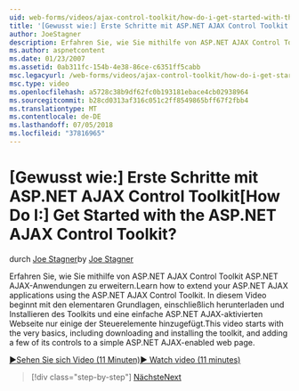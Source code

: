 ```yaml
---
uid: web-forms/videos/ajax-control-toolkit/how-do-i-get-started-with-the-aspnet-ajax-control-toolkit
title: '[Gewusst wie:] Erste Schritte mit ASP.NET AJAX Control Toolkit | Microsoft-Dokumentation'
author: JoeStagner
description: Erfahren Sie, wie Sie mithilfe von ASP.NET AJAX Control Toolkit ASP.NET AJAX-Anwendungen zu erweitern. Dieses Video wird mit den elementaren Grundlagen, einschließlich des Downloads und...
ms.author: aspnetcontent
ms.date: 01/23/2007
ms.assetid: 0ab311fc-154b-4e38-86ce-c6351ff5cabb
msc.legacyurl: /web-forms/videos/ajax-control-toolkit/how-do-i-get-started-with-the-aspnet-ajax-control-toolkit
msc.type: video
ms.openlocfilehash: a5728c38b9df62fc0b193181ebace4cb02938964
ms.sourcegitcommit: b28cd0313af316c051c2ff8549865bff67f2fbb4
ms.translationtype: MT
ms.contentlocale: de-DE
ms.lasthandoff: 07/05/2018
ms.locfileid: "37816965"
---
```

<a name="how-do-i-get-started-with-the-aspnet-ajax-control-toolkit"></a><span data-ttu-id="49c9a-105">[Gewusst wie:] Erste Schritte mit ASP.NET AJAX Control Toolkit</span><span class="sxs-lookup"><span data-stu-id="49c9a-105">[How Do I:] Get Started with the ASP.NET AJAX Control Toolkit?</span></span>
====================
<span data-ttu-id="49c9a-106">durch [Joe Stagner](https://github.com/JoeStagner)</span><span class="sxs-lookup"><span data-stu-id="49c9a-106">by [Joe Stagner](https://github.com/JoeStagner)</span></span>

<span data-ttu-id="49c9a-107">Erfahren Sie, wie Sie mithilfe von ASP.NET AJAX Control Toolkit ASP.NET AJAX-Anwendungen zu erweitern.</span><span class="sxs-lookup"><span data-stu-id="49c9a-107">Learn how to extend your ASP.NET AJAX applications using the ASP.NET AJAX Control Toolkit.</span></span> <span data-ttu-id="49c9a-108">In diesem Video beginnt mit den elementaren Grundlagen, einschließlich herunterladen und Installieren des Toolkits und eine einfache ASP.NET AJAX-aktivierten Webseite nur einige der Steuerelemente hinzugefügt.</span><span class="sxs-lookup"><span data-stu-id="49c9a-108">This video starts with the very basics, including downloading and installing the toolkit, and adding a few of its controls to a simple ASP.NET AJAX-enabled web page.</span></span>

[<span data-ttu-id="49c9a-109">&#9654;Sehen Sie sich Video (11 Minuten)</span><span class="sxs-lookup"><span data-stu-id="49c9a-109">&#9654; Watch video (11 minutes)</span></span>](https://channel9.msdn.com/Blogs/ASP-NET-Site-Videos/how-do-i-get-started-with-the-aspnet-ajax-control-toolkit)

> [!div class="step-by-step"]
> [<span data-ttu-id="49c9a-110">Nächste</span><span class="sxs-lookup"><span data-stu-id="49c9a-110">Next</span></span>](how-do-i-use-the-aspnet-ajax-cascadingdropdown-control-extender.md)
